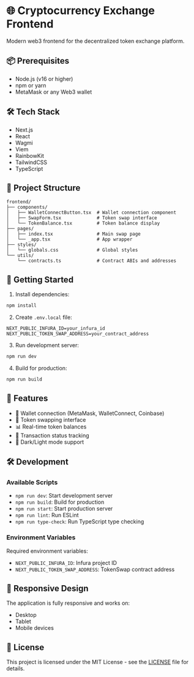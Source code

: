 # 🌐 Cryptocurrency Exchange Frontend

Modern web3 frontend for the decentralized token exchange platform.

## 📦 Prerequisites

- Node.js (v16 or higher)
- npm or yarn
- MetaMask or any Web3 wallet

## 🛠️ Tech Stack

- Next.js
- React
- Wagmi
- Viem
- RainbowKit
- TailwindCSS
- TypeScript

## 📁 Project Structure

```
frontend/
├── components/
│   ├── WalletConnectButton.tsx  # Wallet connection component
│   ├── SwapForm.tsx             # Token swap interface
│   └── TokenBalance.tsx         # Token balance display
├── pages/
│   ├── index.tsx                # Main swap page
│   └── _app.tsx                 # App wrapper
├── styles/
│   └── globals.css              # Global styles
└── utils/
    └── contracts.ts             # Contract ABIs and addresses
```

## 🚀 Getting Started

1. Install dependencies:
```bash
npm install
```

2. Create `.env.local` file:
```env
NEXT_PUBLIC_INFURA_ID=your_infura_id
NEXT_PUBLIC_TOKEN_SWAP_ADDRESS=your_contract_address
```

3. Run development server:
```bash
npm run dev
```

4. Build for production:
```bash
npm run build
```

## 🎨 Features

- 🔗 Wallet connection (MetaMask, WalletConnect, Coinbase)
- 💱 Token swapping interface
- 📊 Real-time token balances
- 🎯 Transaction status tracking
- 🌙 Dark/Light mode support

## 🛠️ Development

### Available Scripts

- `npm run dev`: Start development server
- `npm run build`: Build for production
- `npm run start`: Start production server
- `npm run lint`: Run ESLint
- `npm run type-check`: Run TypeScript type checking

### Environment Variables

Required environment variables:
- `NEXT_PUBLIC_INFURA_ID`: Infura project ID
- `NEXT_PUBLIC_TOKEN_SWAP_ADDRESS`: TokenSwap contract address

## 📱 Responsive Design

The application is fully responsive and works on:
- Desktop
- Tablet
- Mobile devices

## 📜 License

This project is licensed under the MIT License - see the [LICENSE](../LICENSE) file for details.
